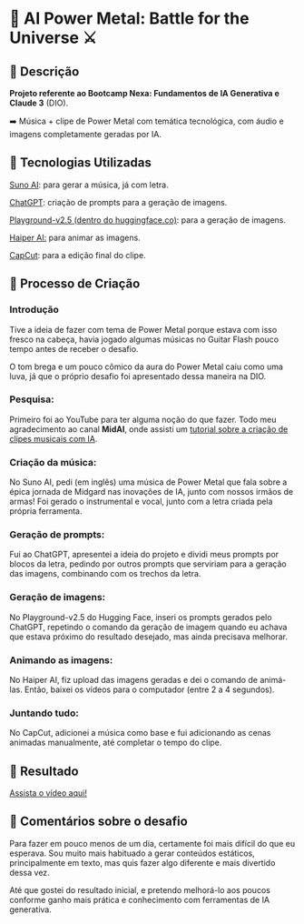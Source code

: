 # 🎸 AI Power Metal: Battle for the Universe ⚔️

## 📒 Descrição
**Projeto referente ao Bootcamp Nexa: Fundamentos de IA Generativa e Claude 3** (DIO).

➡️ Música + clipe de Power Metal com temática tecnológica, com áudio e imagens completamente geradas por IA.

## 🤖 Tecnologias Utilizadas
[Suno AI](https://suno.com/create): para gerar a música, já com letra.

[ChatGPT](https://chatgpt.com/): criação de prompts para a geração de imagens.

[Playground-v2.5 (dentro do huggingface.co)](https://huggingface.co/spaces/doevent/playground-v2.5): para a geração de imagens.

[Haiper AI:](https://haiper.ai/) para animar as imagens.

[CapCut](https://capcut.com): para a edição final do clipe.

## 🧐 Processo de Criação
### Introdução
Tive a ideia de fazer com tema de Power Metal porque estava com isso fresco na cabeça, havia jogado algumas músicas no Guitar Flash pouco tempo antes de receber o desafio.

O tom brega e um pouco cômico da aura do Power Metal caiu como uma luva, já que o próprio desafio foi apresentado dessa maneira na DIO.

### Pesquisa:
Primeiro foi ao YouTube para ter alguma noção do que fazer. Todo meu agradecimento ao canal **MidAI**, onde assisti um [tutorial sobre a criação de clipes musicais com IA](https://www.youtube.com/watch?v=CiGyJfFy5nA).

### Criação da música:
No Suno AI, pedi (em inglês) uma música de Power Metal que fala sobre a épica jornada de Midgard nas inovações de IA, junto com nossos irmãos de armas! Foi gerado o instrumental e vocal, junto com a letra criada pela própria ferramenta.

### Geração de prompts:
Fui ao ChatGPT, apresentei a ideia do projeto e dividi meus prompts por blocos da letra, pedindo por outros prompts que serviriam para a geração das imagens, combinando com os trechos da letra.

### Geração de imagens:
No Playground-v2.5 do Hugging Face, inseri os prompts gerados pelo ChatGPT, repetindo o comando da geração de imagem quando eu achava que estava próximo do resultado desejado, mas ainda precisava melhorar.

### Animando as imagens:
No Haiper AI, fiz upload das imagens geradas e dei o comando de animá-las. Então, baixei os vídeos para o computador (entre 2 a 4 segundos).

### Juntando tudo:
No CapCut, adicionei a música como base e fui adicionando as cenas animadas manualmente, até completar o tempo do clipe.

## 🚀 Resultado
[Assista o vídeo aqui!](https://youtu.be/b9-lFdHrePQ)

## 💭 Comentários sobre o desafio
Para fazer em pouco menos de um dia, certamente foi mais difícil do que eu esperava. Sou muito mais habituado a gerar conteúdos estáticos, principalmente em texto, mas quis fazer algo diferente e mais divertido dessa vez. 

Até que gostei do resultado inicial, e pretendo melhorá-lo aos poucos conforme ganho mais prática e conhecimento com ferramentas de IA generativa. 
